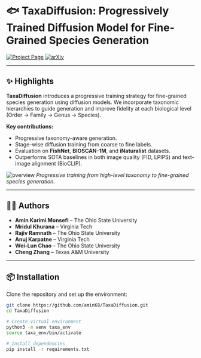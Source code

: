 # 🐟 TaxaDiffusion: Progressively Trained Diffusion Model for Fine-Grained Species Generation

[![Project Page](https://img.shields.io/badge/Webpage-🖼️%20Project%20Page-blue)](https://amink8.github.io/TaxaDiffusion/)
[![arXiv](https://img.shields.io/badge/arXiv-2506.01923-b31b1b.svg)](https://arxiv.org/pdf/2506.01923)

---

## ✨ Highlights

**TaxaDiffusion** introduces a progressive training strategy for fine-grained species generation using diffusion models. We incorporate taxonomic hierarchies to guide generation and improve fidelity at each biological level (Order → Family → Genus → Species).

**Key contributions:**
- Progressive taxonomy-aware generation.
- Stage-wise diffusion training from coarse to fine labels.
- Evaluation on **FishNet**, **BIOSCAN-1M**, and **iNaturalist** datasets.
- Outperforms SOTA baselines in both image quality (FID, LPIPS) and text-image alignment (BioCLIP).

![overview](assets/taxa_overview.png)
*Progressive training from high-level taxonomy to fine-grained species generation.*

---

## 🧑‍💻 Authors

- **Amin Karimi Monsefi** – The Ohio State University  
- **Mridul Khurana** – Virginia Tech  
- **Rajiv Ramnath** – The Ohio State University  
- **Anuj Karpatne** – Virginia Tech  
- **Wei-Lun Chao** – The Ohio State University  
- **Cheng Zhang** – Texas A&M University

---

## 📦 Installation

Clone the repository and set up the environment:

```bash
git clone https://github.com/aminK8/TaxaDiffusion.git
cd TaxaDiffusion

# Create virtual environment
python3 -m venv taxa_env
source taxa_env/bin/activate

# Install dependencies
pip install -r requirements.txt
```
